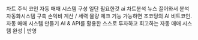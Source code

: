   차트 주식 코인
자동 매매 시스템 구성
일단 필요한것 
ai 차트분석 
뉴스 끌어와서 분석
자동화시스템 구축
손익비 계산 / 세력 물량 체크 기능 가능하면
조코딩의 AI 비트코인.     자동 매매 시스템 만들기
AI & API를 활용한 스스로 투자하고 회고하는 자동 매매 시스템 완성 | 반영



